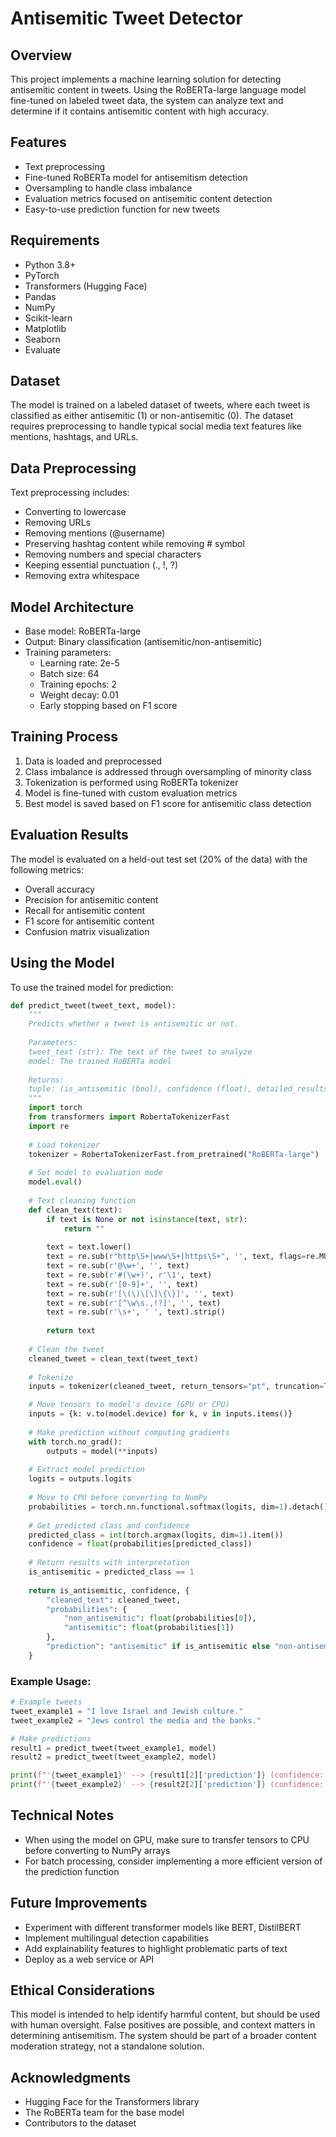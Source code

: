 # Antisemitic Tweet Detector

## Overview
This project implements a machine learning solution for detecting antisemitic content in tweets.
Using the RoBERTa-large language model fine-tuned on labeled tweet data, the system can analyze text and determine if it contains antisemitic content with high accuracy.

## Features
- Text preprocessing
- Fine-tuned RoBERTa model for antisemitism detection 
- Oversampling to handle class imbalance
- Evaluation metrics focused on antisemitic content detection
- Easy-to-use prediction function for new tweets

## Requirements
- Python 3.8+
- PyTorch
- Transformers (Hugging Face)
- Pandas
- NumPy
- Scikit-learn
- Matplotlib
- Seaborn
- Evaluate

## Dataset
The model is trained on a labeled dataset of tweets, where each tweet is classified as either antisemitic (1) or non-antisemitic (0).
The dataset requires preprocessing to handle typical social media text features like mentions, hashtags, and URLs.

## Data Preprocessing
Text preprocessing includes:
- Converting to lowercase
- Removing URLs
- Removing mentions (@username)
- Preserving hashtag content while removing # symbol
- Removing numbers and special characters
- Keeping essential punctuation (., !, ?)
- Removing extra whitespace

## Model Architecture
- Base model: RoBERTa-large
- Output: Binary classification (antisemitic/non-antisemitic)
- Training parameters:
  - Learning rate: 2e-5
  - Batch size: 64
  - Training epochs: 2
  - Weight decay: 0.01
  - Early stopping based on F1 score

## Training Process
1. Data is loaded and preprocessed
2. Class imbalance is addressed through oversampling of minority class
3. Tokenization is performed using RoBERTa tokenizer
4. Model is fine-tuned with custom evaluation metrics
5. Best model is saved based on F1 score for antisemitic class detection

## Evaluation Results
The model is evaluated on a held-out test set (20% of the data) with the following metrics:
- Overall accuracy
- Precision for antisemitic content
- Recall for antisemitic content
- F1 score for antisemitic content
- Confusion matrix visualization

## Using the Model
To use the trained model for prediction:

```python
def predict_tweet(tweet_text, model):
    """
    Predicts whether a tweet is antisemitic or not.
    
    Parameters:
    tweet_text (str): The text of the tweet to analyze
    model: The trained RoBERTa model
    
    Returns:
    tuple: (is_antisemitic (bool), confidence (float), detailed_results (dict))
    """
    import torch
    from transformers import RobertaTokenizerFast
    import re
    
    # Load tokenizer
    tokenizer = RobertaTokenizerFast.from_pretrained("RoBERTa-large")
    
    # Set model to evaluation mode
    model.eval()
    
    # Text cleaning function
    def clean_text(text):
        if text is None or not isinstance(text, str):
            return ""
        
        text = text.lower()
        text = re.sub(r"http\S+|www\S+|https\S+", '', text, flags=re.MULTILINE)
        text = re.sub(r'@\w+', '', text)
        text = re.sub(r'#(\w+)', r'\1', text)
        text = re.sub(r'[0-9]+', '', text)
        text = re.sub(r'[\(\)\[\]\{\}]', '', text)
        text = re.sub(r'[^\w\s.,!?]', '', text)
        text = re.sub(r'\s+', ' ', text).strip()
        
        return text
    
    # Clean the tweet
    cleaned_tweet = clean_text(tweet_text)
    
    # Tokenize
    inputs = tokenizer(cleaned_tweet, return_tensors="pt", truncation=True, padding=True)

    # Move tensors to model's device (GPU or CPU)
    inputs = {k: v.to(model.device) for k, v in inputs.items()}
    
    # Make prediction without computing gradients
    with torch.no_grad():
        outputs = model(**inputs)
    
    # Extract model prediction
    logits = outputs.logits
    
    # Move to CPU before converting to NumPy
    probabilities = torch.nn.functional.softmax(logits, dim=1).detach().cpu().numpy()[0]
    
    # Get predicted class and confidence
    predicted_class = int(torch.argmax(logits, dim=1).item())
    confidence = float(probabilities[predicted_class])
    
    # Return results with interpretation
    is_antisemitic = predicted_class == 1
    
    return is_antisemitic, confidence, {
        "cleaned_text": cleaned_tweet,
        "probabilities": {
            "non_antisemitic": float(probabilities[0]),
            "antisemitic": float(probabilities[1])
        },
        "prediction": "antisemitic" if is_antisemitic else "non-antisemitic"
    }
```

### Example Usage:
```python
# Example tweets
tweet_example1 = "I love Israel and Jewish culture."
tweet_example2 = "Jews control the media and the banks."

# Make predictions
result1 = predict_tweet(tweet_example1, model)
result2 = predict_tweet(tweet_example2, model)

print(f"'{tweet_example1}' --> {result1[2]['prediction']} (confidence: {result1[1]:.2%})")
print(f"'{tweet_example2}' --> {result2[2]['prediction']} (confidence: {result2[1]:.2%})")
```

## Technical Notes
- When using the model on GPU, make sure to transfer tensors to CPU before converting to NumPy arrays
- For batch processing, consider implementing a more efficient version of the prediction function

## Future Improvements
- Experiment with different transformer models like BERT, DistilBERT
- Implement multilingual detection capabilities
- Add explainability features to highlight problematic parts of text
- Deploy as a web service or API

## Ethical Considerations
This model is intended to help identify harmful content, but should be used with human oversight.
False positives are possible, and context matters in determining antisemitism.
The system should be part of a broader content moderation strategy, not a standalone solution.

## Acknowledgments
- Hugging Face for the Transformers library
- The RoBERTa team for the base model
- Contributors to the dataset
